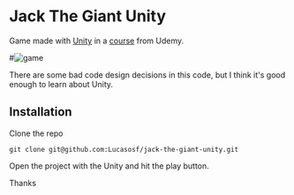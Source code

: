 # Jack The Giant Unity

Game made with [Unity](https://unity3d.com/) in a [course](https://www.udemy.com/make-mobile-games-like-a-pro-using-unity-game-engine) from Udemy.

#![game](game.gif)

There are some bad code design decisions in this code, but I think it's good enough to learn about Unity.

## Installation

Clone the repo

```
git clone git@github.com:Lucasosf/jack-the-giant-unity.git
```

Open the project with the Unity and hit the play button.

Thanks
